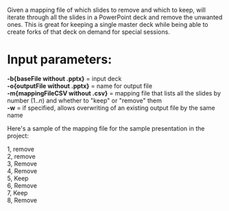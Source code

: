 Given a mapping file of which slides to remove and which to keep, will iterate through all the slides in a PowerPoint deck and remove the unwanted ones. This is great for keeping a single master deck while being able to create forks of that deck on demand for special sessions.

# Input parameters:
**-b{baseFile without .pptx}** = input deck  
**-o{outputFile without .pptx}** = name for output file  
**-m{mappingFileCSV without .csv}** = mapping file that lists all the slides by number (1.._n_) and whether to "keep" or "remove" them  
**-w** = if specified, allows overwriting of an existing output file by the same name  

Here's a sample of the mapping file for the sample presentation in the project:  

1, remove  
2, remove  
3, Remove  
4, Remove  
5, Keep  
6, Remove  
7, Keep  
8, Remove  
